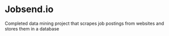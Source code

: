 # Jobsend.io
Completed data mining project that scrapes job postings from websites and stores them in a database

